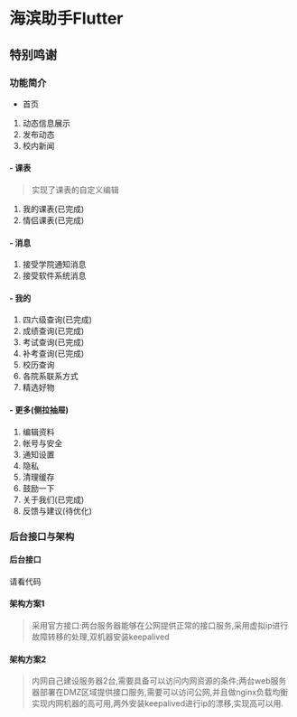 # 海滨助手Flutter
## 特别鸣谢
### 功能简介
- 首页
1. 动态信息展示
2. 发布动态
3. 校内新闻

#### - 课表
> 实现了课表的自定义编辑
1. 我的课表(已完成)
2. 情侣课表(已完成)

#### - 消息
1. 接受学院通知消息
2. 接受软件系统消息
#### - 我的
1. 四六级查询(已完成)
2. 成绩查询(已完成)
3. 考试查询(已完成)
4. 补考查询(已完成)
5. 校历查询
6. 各院系联系方式
7. 精选好物
#### - 更多(侧拉抽屉)
1. 编辑资料
2. 帐号与安全
3. 通知设置
4. 隐私
5. 清理缓存
6. 鼓励一下
7. 关于我们(已完成)
8. 反馈与建议(待优化)

### 后台接口与架构
#### 后台接口
请看代码
#### 架构方案1
> 采用官方接口:两台服务器能够在公网提供正常的接口服务,采用虚拟ip进行故障转移的处理,双机器安装keepalived
#### 架构方案2
> 内网自己建设服务器2台,需要具备可以访问内网资源的条件;两台web服务器部署在DMZ区域提供接口服务,需要可以访问公网,并且做nginx负载均衡实现内网机器的高可用,两外安装keepalived进行ip的漂移,实现高可以用.
